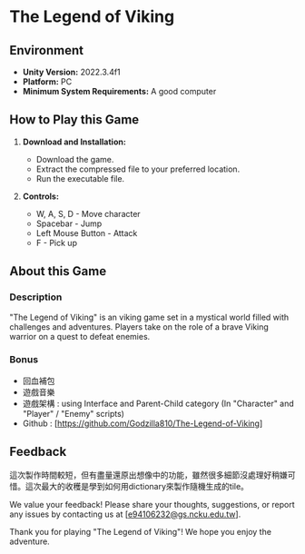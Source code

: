 # The Legend of Viking

## Environment

- **Unity Version:** 2022.3.4f1
- **Platform:** PC
- **Minimum System Requirements:** A good computer

## How to Play this Game

1. **Download and Installation:**
   - Download the game.
   - Extract the compressed file to your preferred location.
   - Run the executable file.

2. **Controls:**
   - W, A, S, D - Move character
   - Spacebar - Jump
   - Left Mouse Button - Attack
   - F - Pick up
   
## About this Game

### Description

"The Legend of Viking" is an viking game set in a mystical world filled with challenges and adventures. Players take on the role of a brave Viking warrior on a quest to defeat enemies.

### Bonus

- 回血補包
- 遊戲音樂
- 遊戲架構 : using Interface and Parent-Child category (In "Character" and "Player" / "Enemy" scripts)
- Github : [https://github.com/Godzilla810/The-Legend-of-Viking]

## Feedback
這次製作時間較短，但有盡量還原出想像中的功能，雖然很多細節沒處理好稍嫌可惜。這次最大的收穫是學到如何用dictionary來製作隨機生成的tile。

We value your feedback! Please share your thoughts, suggestions, or report any issues by contacting us at [e94106232@gs.ncku.edu.tw].

Thank you for playing "The Legend of Viking"! We hope you enjoy the adventure.
